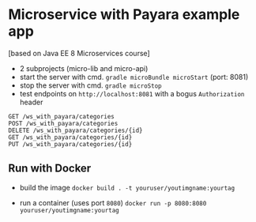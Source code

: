 Microservice with Payara example app
====================================

[based on Java EE 8 Microservices course]

- 2 subprojects (micro-lib and micro-api)
- start the server with cmd. `gradle microBundle microStart` (port: 8081)
- stop the server with cmd. `gradle microStop`
- test endpoints on `http://localhost:8081` with a bogus `Authorization` header

```
GET	/ws_with_payara/categories
POST /ws_with_payara/categories
DELETE /ws_with_payara/categories/{id}
GET	/ws_with_payara/categories/{id}
PUT	/ws_with_payara/categories/{id}
```

Run with Docker
---------------

- build the image
`docker build . -t youruser/youtimgname:yourtag`

- run a container (uses port `8080`)
`docker run -p 8080:8080 youruser/youtimgname:yourtag`


